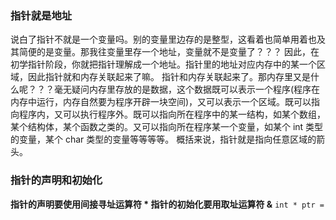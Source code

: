 ### 指针就是地址

说白了指针不就是一个变量吗。别的变量里边存的是整型，这看着也简单用着也及其简便的是变量。那我往变量里存一个地址，变量就不是变量了？？？
因此，在初学指针阶段，你就把指针理解成一个地址。指针里的地址对应内存中的某一个区域，因此指针就和内存关联起来了嘛。
指针和内存关联起来了。那内存里又是什么呢？？？毫无疑问内存里存放的是数据，这个数据既可以表示一个程序(程序在内存中运行，内存自然要为程序开辟一块空间)，又可以表示一个区域。既可以指向程序内，又可以执行程序外。既可以指向所在程序中的某一结构，如某个数组，某个结构体，某个函数之类的。又可以指向所在程序某一个变量，如某个 int 类型的变量，某个 char 类型的变量等等等等。
概括来说，指针就是指向任意区域的箭头。

### 指针的声明和初始化
**指针的声明要使用间接寻址运算符 *  指针的初始化要用取址运算符 &**
`int * ptr = `